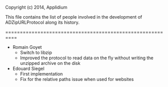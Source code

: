 Copyright (c) 2014, Applidium

This file contains the list of people involved in the development
of ADZipURLProtocol along its history.

==========================================================

* Romain Goyet
	- Switch to libzip
    - Improved the protocol to read data on the fly without writing the unzipped archive on the disk
* Edouard Siegel
	- First implementation
    - Fix for the relative paths issue when used for websites

